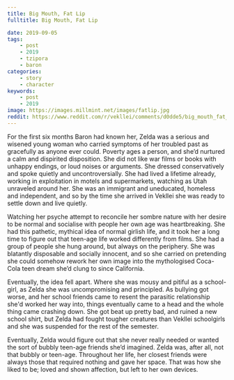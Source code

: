 ```yaml
---
title: Big Mouth, Fat Lip
fulltitle: Big Mouth, Fat Lip

date: 2019-09-05
tags:
    - post
    - 2019
    - tzipora
    - baron
categories:
    - story
    - character
keywords:
    - post
    - 2019
image: https://images.millmint.net/images/fatlip.jpg
reddit: https://www.reddit.com/r/vekllei/comments/d0dde5/big_mouth_fat_lip/
---
```


For the first six months Baron had known her, Zelda was a serious and wisened young woman who carried symptoms of her troubled past as gracefully as anyone ever could. Poverty ages a person, and she’d nurtured a calm and dispirited disposition. She did not like war films or books with unhappy endings, or loud noises or arguments. She dressed conservatively and spoke quietly and uncontroversially. She had lived a lifetime already, working in exploitation in motels and supermarkets, watching as Utah unraveled around her. She was an immigrant and uneducated, homeless and independent, and so by the time she arrived in Vekllei she was ready to settle down and live quietly.

Watching her psyche attempt to reconcile her sombre nature with her desire to be normal and socialise with people her own age was heartbreaking. She had this pathetic, mythical idea of normal girlish life, and it took her a long time to figure out that teen-age life worked differently from films. She had a group of people she hung around, but always on the periphery. She was blatantly disposable and socially innocent, and so she carried on pretending she could somehow rework her own image into the mythologised Coca-Cola teen dream she’d clung to since California.

Eventually, the idea fell apart. Where she was mousy and pitiful as a school-girl, as Zelda she was uncompromising and principled. As bullying got worse, and her school friends came to resent the parasitic relationship she'd worked her way into, things eventually came to a head and the whole thing came crashing down. She got beat up pretty bad, and ruined a new school shirt, but Zelda had fought tougher creatures than Vekllei schoolgirls and she was suspended for the rest of the semester.

Eventually, Zelda would figure out that she never really needed or wanted the sort of bubbly teen-age friends she’d imagined. Zelda was, after all, not that bubbly or teen-age. Throughout her life, her closest friends were always those that required nothing and gave her space. That was how she liked to be; loved and shown affection, but left to her own devices.
